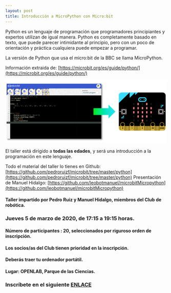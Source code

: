 ```yaml
---
layout: post
title: Introducción a MicroPython con Micro:bit
---
```



Python es un lenguaje de programación que programadores principiantes y expertos utilizan de igual manera. Python es completamente basado en texto, que puede parecer intimidante al principio, pero con un poco de orientación y práctica cualquiera puede empezar a programar.

La versión de Python que usa el micro:bit de la BBC se llama MicroPython.

Información extraida de: [https://microbit.org/es/guide/python/](https://microbit.org/es/guide/python/)

![](/images/pythonHero.png)

El taller está dirigido a **todas las edades**, y será una introducción a la programación en este lenguaje.

Todo el material del taller lo tienes en Github: [https://github.com/pedroruizf/microbit/tree/master/python](https://github.com/pedroruizf/microbit/tree/master/python)
Presentación de Manuel Hidalgo: [https://github.com/leobotmanuel/microbitMicropython](https://github.com/leobotmanuel/microbitMicropython)


#### Taller impartido por Pedro Ruiz y Manuel Hidalgo, miembros del Club de robótica.

### Jueves 5 de marzo de 2020, de 17:15 a 19:15 horas.

#### Número de participantes : 20,  seleccionados por riguroso orden de inscripción.

#### Los socios/as del Club tienen prioridad en la inscripción.

#### Deberás traer tu ordenador portátil.



#### Lugar: OPENLAB, Parque de las Ciencias.






### Inscríbete en el siguiente [ENLACE](https://forms.gle/QLPB79sBtdQeBA9v8)
